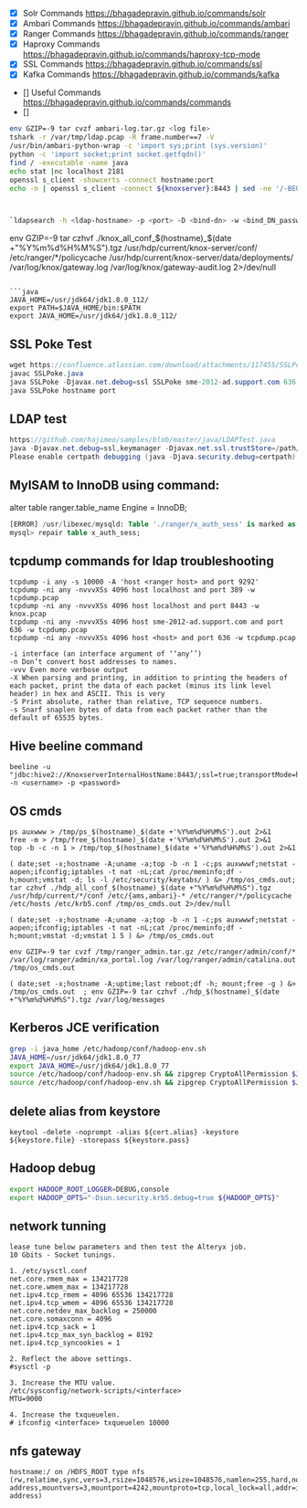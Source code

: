  - [x] Solr Commands https://bhagadepravin.github.io/commands/solr
 - [x] Ambari Commands https://bhagadepravin.github.io/commands/ambari
 - [x] Ranger Commands https://bhagadepravin.github.io/commands/ranger
 - [x] Haproxy Commands https://bhagadepravin.github.io/commands/haproxy-tcp-mode
 - [X] SSL Commands https://bhagadepravin.github.io/commands/ssl
 - [X] Kafka Commands https://bhagadepravin.github.io/commands/kafka
 - [] Useful Commands https://bhagadepravin.github.io/commands/commands
 - [] 


```bash
env GZIP=-9 tar cvzf ambari-log.tar.gz <log file>
tshark -r /var/tmp/ldap.pcap -R frame.number==7 -V
/usr/bin/ambari-python-wrap -c 'import sys;print (sys.version)'
python -c 'import socket;print socket.getfqdn()'
find / -executable -name java
echo stat |nc localhost 2181 
openssl s_client -showcerts -connect hostname:port
echo -n | openssl s_client -connect ${knoxserver}:8443 | sed -ne '/-BEGIN CERTIFICATE-/,/-END CERTIFICATE-/p' > /tmp/knoxcert.crt



`ldapsearch -h <ldap-hostname> -p <port> -D <bind-dn> -w <bind_DN_password> -b <base_search> "(cn=<username>)"`

```
env GZIP=-9 tar czhvf ./knox_all_conf_$(hostname)_$(date +"%Y%m%d%H%M%S").tgz /usr/hdp/current/knox-server/conf/ /etc/ranger/*/policycache /usr/hdp/current/knox-server/data/deployments/ /var/log/knox/gateway.log /var/log/knox/gateway-audit.log 2>/dev/null
```

```java
JAVA_HOME=/usr/jdk64/jdk1.8.0_112/
export PATH=$JAVA_HOME/bin:$PATH
export JAVA_HOME=/usr/jdk64/jdk1.8.0_112/
```

## SSL Poke Test
```java
wget https://confluence.atlassian.com/download/attachments/117455/SSLPoke.java
javac SSLPoke.java
java SSLPoke -Djavax.net.debug=ssl SSLPoke sme-2012-ad.support.com 636
java SSLPoke hostname port
```

## LDAP test
```java
https://github.com/hajimeo/samples/blob/master/java/LDAPTest.java
java -Djavax.net.debug=ssl,keymanager -Djavax.net.ssl.trustStore=/path/to/truststore.jks LDAPTest "ldap://ad.your-server.com:389" "dc=ad,dc=my-domain,dc=com" myLdapUsername myLdapPassword
Please enable certpath debugging (java -Djava.security.debug=certpath) 
```

## MyISAM to InnoDB using command:
alter table ranger.table_name Engine = InnoDB;

```sql
[ERROR] /usr/libexec/mysqld: Table './ranger/x_auth_sess' is marked as crashed and should be repaired 
mysql> repair table x_auth_sess; 
```

## tcpdump commands for ldap troubleshooting
```
tcpdump -i any -s 10000 -A 'host <ranger host> and port 9292'
tcpdump -ni any -nvvvXSs 4096 host localhost and port 389 -w tcpdump.pcap
tcpdump -ni any -nvvvXSs 4096 host localhost and port 8443 -w knox.pcap
tcpdump -ni any -nvvvXSs 4096 host sme-2012-ad.support.com and port 636 -w tcpdump.pcap
tcpdump -ni any -nvvvXSs 4096 host <host> and port 636 -w tcpdump.pcap

-i interface (an interface argument of ‘‘any’’)
-n Don’t convert host addresses to names.
-vvv Even more verbose output
-X When parsing and printing, in addition to printing the headers of each packet, print the data of each packet (minus its link level header) in hex and ASCII. This is very
-S Print absolute, rather than relative, TCP sequence numbers.
-s Snarf snaplen bytes of data from each packet rather than the default of 65535 bytes.
```


## Hive beeline command
```
beeline -u "jdbc:hive2://KnoxserverInternalHostName:8443/;ssl=true;transportMode=http;httpPath=gateway/default/hive" -n <username> -p <password>
```

## OS cmds

```shell
ps auxwww > /tmp/ps_$(hostname)_$(date +'%Y%m%d%H%M%S').out 2>&1 
free -m > /tmp/free_$(hostname)_$(date +'%Y%m%d%H%M%S').out 2>&1 
top -b -c -n 1 > /tmp/top_$(hostname)_$(date +'%Y%m%d%H%M%S').out 2>&1 

( date;set -x;hostname -A;uname -a;top -b -n 1 -c;ps auxwwwf;netstat -aopen;ifconfig;iptables -t nat -nL;cat /proc/meminfo;df -h;mount;vmstat -d; ls -l /etc/security/keytabs/ ) &> /tmp/os_cmds.out; tar czhvf ./hdp_all_conf_$(hostname)_$(date +"%Y%m%d%H%M%S").tgz /usr/hdp/current/*/conf /etc/{ams,ambari}-* /etc/ranger/*/policycache /etc/hosts /etc/krb5.conf /tmp/os_cmds.out 2>/dev/null

( date;set -x;hostname -A;uname -a;top -b -n 1 -c;ps auxwwwf;netstat -aopen;ifconfig;iptables -t nat -nL;cat /proc/meminfo;df -h;mount;vmstat -d;vmstat 1 5 ) &> /tmp/os_cmds.out

env GZIP=-9 tar cvzf /tmp/ranger_admin.tar.gz /etc/ranger/admin/conf/* /var/log/ranger/admin/xa_portal.log /var/log/ranger/admin/catalina.out /tmp/os_cmds.out

( date;set -x;hostname -A;uptime;last reboot;df -h; mount;free -g ) &> /tmp/os_cmds.out  ; env GZIP=-9 tar czhvf ./hdp_$(hostname)_$(date +"%Y%m%d%H%M%S").tgz /var/log/messages

```

## Kerberos JCE verification

```bash
grep -i java_home /etc/hadoop/conf/hadoop-env.sh
JAVA_HOME=/usr/jdk64/jdk1.8.0_77
export JAVA_HOME=/usr/jdk64/jdk1.8.0_77
source /etc/hadoop/conf/hadoop-env.sh && zipgrep CryptoAllPermission $JAVA_HOME/jre/lib/security/local_policy.jar
source /etc/hadoop/conf/hadoop-env.sh && zipgrep CryptoAllPermission $JAVA_HOME/jre/lib/security/US_export_policy.jar
```

## delete alias from keystore
`keytool -delete -noprompt -alias ${cert.alias} -keystore ${keystore.file} -storepass ${keystore.pass}`

## Hadoop debug
```sh
export HADOOP_ROOT_LOGGER=DEBUG,console
export HADOOP_OPTS="-Dsun.security.krb5.debug=true ${HADOOP_OPTS}"
```

## network tunning ####
```
lease tune below parameters and then test the Alteryx job. 
10 Gbits - Socket tunings. 

1. /etc/sysctl.conf 
net.core.rmem_max = 134217728 
net.core.wmem_max = 134217728 
net.ipv4.tcp_rmem = 4096 65536 134217728 
net.ipv4.tcp_wmem = 4096 65536 134217728 
net.core.netdev_max_backlog = 250000 
net.core.somaxconn = 4096 
net.ipv4.tcp_sack = 1 
net.ipv4.tcp_max_syn_backlog = 8192 
net.ipv4.tcp_syncookies = 1 

2. Reflect the above settings. 
#sysctl -p 

3. Increase the MTU value. 
/etc/sysconfig/network-scripts/<interface> 
MTU=9000 

4. Increase the txqueuelen. 
# ifconfig <interface> txqueuelen 10000 
```

## nfs gateway
```
hostname:/ on /HDFS_ROOT type nfs (rw,relatime,sync,vers=3,rsize=1048576,wsize=1048576,namlen=255,hard,nolock,proto=tcp,timeo=600,retrans=2,sec=sys,mountaddr=ip-address,mountvers=3,mountport=4242,mountproto=tcp,local_lock=all,addr=ip-address)
```

